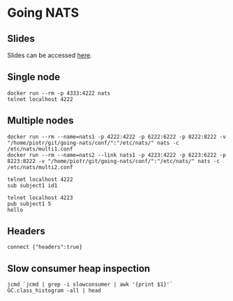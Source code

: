 # Going NATS

## Slides
Slides can be accessed [here](./slides/index.html).

## Single node
```
docker run --rm -p 4333:4222 nats
telnet localhost 4222
```

## Multiple nodes
```
docker run --rm --name=nats1 -p 4222:4222 -p 6222:6222 -p 8222:8222 -v "/home/piotr/git/going-nats/conf/":"/etc/nats/" nats -c /etc/nats/multi1.conf
docker run --rm --name=nats2 --link nats1 -p 4223:4222 -p 6223:6222 -p 8223:8222 -v "/home/piotr/git/going-nats/conf/":"/etc/nats/" nats -c /etc/nats/multi2.conf
```

```
telnet localhost 4222
sub subject1 id1
```

```
telnet localhost 4223
pub subject1 5
hello
```

## Headers
```
connect {"headers":true}
```

## Slow consumer heap inspection
```
jcmd `jcmd | grep -i slowconsumer | awk '{print $1}'` GC.class_histogram -all | head
```
